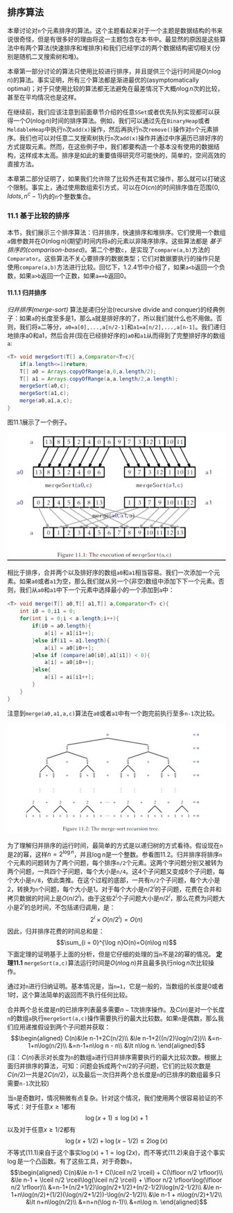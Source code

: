## 排序算法
本章讨论对`n`个元素排序的算法。这个主题看起来对于一个主题是数据结构的书来说很奇怪，但是有很多好的理由将这一主题包含在本书中。最显然的原因是这些算法中有两个算法(快速排序和堆排序)和我们已经学过的两个数据结构密切相关(分别是随机二叉搜索树和堆)。

本章第一部分讨论的算法只使用比较进行排序，并且提供三个运行时间是$O(n\log n)$的算法。事实证明，所有三个算法都是渐进最优的(asymptomatically optimal)；对于只使用比较的算法都无法避免在最差情况下大概$n\log n$次的比较，甚至在平均情况也是这样。

在继续前，我们应该注意到前面章节介绍的任意`SSet`或者优先队列实现都可以获得一个$O(n\log n)$时间的排序算法。例如，我们可以通过先在`BinaryHeap`或者`MeldableHeap`中执行`n`次`add(x)`操作，然后再执行`n`次`remove()`操作对`n`个元素排序。我们也可以对任意二叉搜索树执行`n`次`add(x)`操作并通过中序遍历已排好序的方式提取元素。然而，在这些例子中，我们都要构造一个基本没有使用的数据结构，这样成本太高。排序是如此的重要值得研究尽可能快的，简单的，空间高效的直接方法。

本章第二部分证明了，如果我们允许除了比较外还有其它操作，那么就可以打破这个限制。事实上，通过使用数组索引方式，可以在$O(cn)$的时间排序值在范围$\{0,ldots,n^c-1\}$内的`n`个整数集合。

### 11.1 基于比较的排序
本节，我们展示三个排序算法：归并排序，快速排序和堆排序。它们使用一个数组`a`做参数并在$O(n\log n)$(期望)时间内将`a`的元素以非降序排序。这些算法都是 _基于排序的(comparison-based)_。第二个参数`c`，是实现了`compare(a,b)`方法的`Comparator`。这些算法不关心要排序的数据类型；它们对数据要执行的操作只是使用`compare(a,b)`方法进行比较。回忆下，1.2.4节中介绍了，如果`a<b`返回一个负数，如果`a>b`返回一个正数，如果`a==b`返回0。

#### 11.1.1 归并排序
_归并排序(merge-sort)_ 算法是递归分治(recursive divide and conquer)的经典例子：如果`a`的长度至多是1，那么`a`就是排好序的了，所以我们就什么也不用做。否则，我们将`a`二等分，`a0=a[0],...,a[n/2-1]`和`a1=a[n/2],...,a[n-1]`。我们递归地排序a0和a1，然后合并(现在已经排好序的)`a0`和`a1`从而得到了完整排好序的数组`a`:
```Java
<T> void mergeSort(T[] a,Comparator<T>c){
    if(a.length<=1)return;
    T[] a0 = Arrays.copyOfRange(a,0,a.length/2);
    T[] a1 = Arrays.copyOfRange(a,a.length/2,a.length);
    mergeSort(a0,c);
    mergeSort(a1,c);
    merge(a0,a1,a,c);
}
```
图11.1展示了一个例子。

![figure11.1.png "mergeSort(a,c)的执行"](figure11.1.png "mergeSort(a,c)的执行")

相比于排序，合并两个以及排好序的数组`a0`和`a1`相当容易。我们一次添加一个元素。如果`a0`或者`a1`为空，那么我们就从另一个(非空)数组中添加下下一个元素。否则，我们从`a0`和`a1`中下一个元素中选择最小的一个添加到`a`中：
```Java
<T> void merge(T[] a0,T[] a1,T[] a,Comparator<T> c){
    int i0 = 0,i1 = 0;
    for(int i = 0;i < a.length;i++){
        if(i0 = a0.length){
            a[i] = a1[i1++];
        }else if(i1 = a1.length){
            a[i] = a0[i0++];
        }else if (compare(a0[i0],a1[i1]) < 0){
            a[i] = a0[i0++];
        }else{
            a[i] = ai[i1++];
        }
    }
}
```
注意到`merge(a0,a1,a,c)`算法在`a0`或者`a1`中有一个跑完前执行至多`n-1`次比较。

![figure11.2.png "归并排序递归树"](figure11.2.png "归并排序递归树")

为了理解归并排序的运行时间，最简单的方式是以递归树的方式看待。假设现在`n`是2的幂，这样$n=2^{\log n}$，并且$\log n$是一个整数。参看图11.2。归并排序将排序`n`个元素的问题转为了两个问题，每个排序`n/2`个元素。这两个字问题分别又被转为两个问题，一共四个子问题，每个大小是`n/4`。这4个子问题又变成8个子问题，每个大小是`n/8`，依此类推。在这个过程的底部，一共有`n/2`个子问题，每个大小是2，转换为`n`个问题，每个大小是1。对于每个大小是$n/2^i$的子问题，花费在合并和拷贝数据的时间上是$O(n/2^i)$。由于这些$2^i$个子问题大小是$n/2^i$，那么花费为问题大小是$2^i$的总时间，不包括递归调用，是：
$$2^i\times O(n/2^i) = O(n)$$
因此，归并排序花费的时间总和是：
$$\sum_{i = 0}^{\log n}O(n)=O(n\log n)$$
下面定理的证明基于上面的分析，但是它仔细的处理的当`n`不是2的幂的情况。
__定理11.1__ `mergeSort(a,c)`算法运行时间是$O(n\log n)$并且最多执行$n\log n$次比较操作。

通过对`n`进行归纳证明。基本情况是，当`n=1`，它是一般的，当数组的长度是0或者1时，这个算法简单的返回而不执行任何比较。

合并两个总长度是$n$的已排序列表最多需要$n-1$次排序操作。及$C(n)$是对一个长度`n`的数组`a`执行`mergeSort(a,c)`操作需要执行的最大比较数。如果`n`是偶数，那么我们应用递推假设到两个子问题并获取：
$$\begin{aligned}
    C(n)&\le n-1+2C(n/2)\\
    &\le n-1+2((n/2)\log(n/2))\\
    &=n-1+n\log(n/2)\\
    &=n-1+n\log n - n\\
    &\lt n\log n.
\end{aligned}$$
(注：$C(n)$表示对长度为`n`的数组`a`进行归并排序需要执行的最大比较次数。根据上面归并排序的算法，可知：问题会拆成两个$n/2$的子问题，它们的比较次数是$C(n/2)$一共是$2C(n/2)$，以及最后一次归并两个总长度是`n`的已排序的数组最多只需要`n-1`次比较)

当`n`是奇数时，情况稍微有点复杂。针对这个情况，我们使用两个很容易验证的不等式：对于任意$x\ge 1$都有
$$\tag{11.1} \log(x+1)\le \log(x)+1$$
以及对于任意$x\ge 1/2$都有
$$\tag{11.2} \log(x+1/2)+\log(x-1/2)\le 2\log(x)$$
不等式(11.1)来自于这个事实$\log(x)+1=\log(2x)$，而不等式(11.2)来自于这个事实$\log$是一个凸函数。有了这些工具，对于奇数`n`，
$$\begin{aligned}
    C(n)&\le n-1 + C(\lceil n/2 \rceil) + C(\lfloor n/2 \rfloor)\\
    &\le  n-1 + \lceil n/2 \rceil\log(\lceil n/2 \rceil) + \lfloor n/2 \rfloor\log(\lfloor n/2 \rfloor)\\
    &=n-1+(n/2+1/2)\log(n/2+1/2)+(n/2-1/2)\log(n/2-1/2)\\
    &\le n-1+n\log(n/2)+(1/2)(\log(n/2+1/2))-\log(n/2-1/2)\\
    &\le n-1 + n\log(n/2)+1/2\\
    &\lt n+n\log(n/2)\\
    &=n+n(\log n-1)\\
    &=n\log n.
\end{aligned}$$
